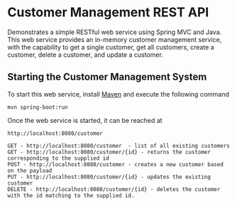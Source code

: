 # Customer Management REST API 

Demonstrates a simple RESTful web service using Spring MVC and Java. This web service provides an in-memory customer management service, with the capability to get a single customer, get all customers, create a customer, delete a customer, and update a customer.


## Starting the Customer Management System
To start this web service, install [Maven](https://maven.apache.org/install.html) and execute the following command

    mvn spring-boot:run
    
Once the web service is started, it can be reached at

    http://localhost:8080/customer
    
    GET - http://localhost:8080/customer  - list of all existing customers
    GET - http://localhost:8080/customer/{id} - returns the customer corresponding to the supplied id
    POST - http://localhost:8080/customer - creates a new customer based on the payload
    PUT - http://localhost:8080/customer/{id} - updates the existing customer
    DELETE - http://localhost:8080/customer/{id} - deletes the customer with the id matching to the supplied id.

